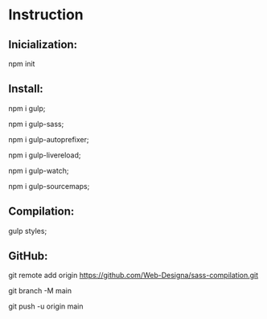 # Instruction

## Inicialization:
npm init


## Install:
npm i gulp;

npm i gulp-sass;

npm i gulp-autoprefixer;

npm i gulp-livereload;

npm i gulp-watch;

npm i gulp-sourcemaps;


## Compilation:
gulp styles;


## GitHub:
git remote add origin https://github.com/Web-Designa/sass-compilation.git

git branch -M main

git push -u origin main
